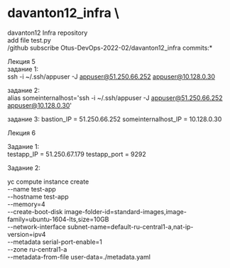 # davanton12_infra \
davanton12 Infra repository \
add file test.py \
/github subscribe Otus-DevOps-2022-02/davanton12_infra commits:*

Лекция 5 \
задание 1: \
ssh -i ~/.ssh/appuser -J appuser@51.250.66.252 appuser@10.128.0.30

задание 2: \
alias someinternalhost='ssh -i ~/.ssh/appuser -J appuser@51.250.66.252 appuser@10.128.0.30'

задание 3:
bastion_IP = 51.250.66.252
someinternalhost_IP = 10.128.0.30

Лекция 6

Задание 1: \
testapp_IP = 51.250.67.179
testapp_port = 9292

Задание 2:

yc compute instance create \
  --name test-app \
  --hostname test-app \
  --memory=4 \
  --create-boot-disk image-folder-id=standard-images,image-family=ubuntu-1604-lts,size=10GB \
  --network-interface subnet-name=default-ru-central1-a,nat-ip-version=ipv4 \
  --metadata serial-port-enable=1 \
  --zone ru-central1-a \
  --metadata-from-file user-data=./metadata.yaml

